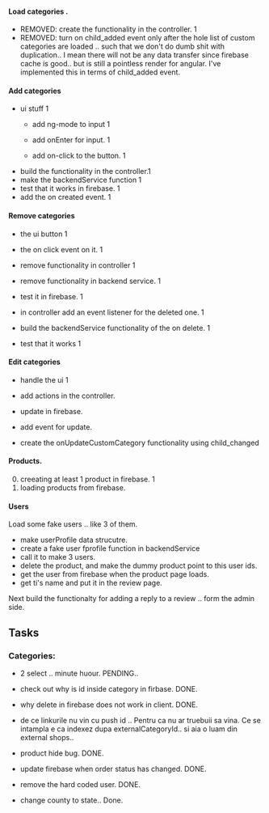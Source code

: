 #### Load categories .
- REMOVED: create the functionality in the controller. 1
- REMOVED:  turn on child_added event only after the hole list of custom categories are loaded .. such that we don't do dumb shit with duplication..
I mean there will not be any data transfer since firebase cache is good.. but is still a pointless render for angular.
I've implemented this in terms of child_added event.

#### Add categories
- ui stuff 1
  - add ng-mode to input 1
  - add onEnter for input. 1

  - add on-click to the button. 1
- build the functionality in the controller.1
- make the backendService function 1
- test that it works in firebase. 1
- add the on created event. 1


#### Remove categories
- the ui button 1
- the on click event on it. 1
- remove functionality in controller   1
- remove functionality in backend service. 1
- test it in firebase. 1

- in controller add an event listener for the deleted one. 1
- build the backendService functionality of the on delete. 1
- test that it works 1


#### Edit categories
- handle the ui 1
- add actions in the controller.
- update in firebase.

- add event for update.
- create the onUpdateCustomCategory functionality using child_changed



#### Products.
0. creeating at least 1 product in firebase. 1
1. loading products from firebase.


#### Users
Load some fake users .. like 3 of them.
  - make userProfile data strucutre.
  - create a fake user fprofile function in backendService
  - call it to make 3 users.
  - delete the product, and make the dummy product point to this user ids.
  - get the user from firebase when the product page loads.
  - get ti's name and put it in the review page.

Next build the functionalty for adding a reply to a review .. form the admin side.



## Tasks

### Categories:

 
- 2 select .. minute huour. PENDING..

- check out why is id inside category in firbase. DONE.


- why delete in firebase does not work in client. DONE.

- de ce linkurile nu vin cu push id .. Pentru ca nu ar truebuii sa vina.
Ce se intampla e ca indexez dupa externalCategoryId.. si aia o luam din external shops..

- product hide bug. DONE.
- update firebase when order status has changed. DONE.
- remove the hard coded user. DONE.
- change county to state.. Done.
